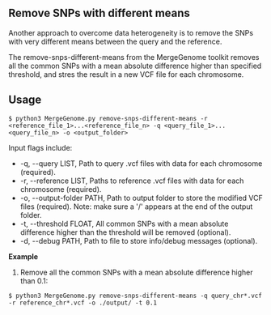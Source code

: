## Remove SNPs with different means

Another approach to overcome data heterogeneity is to remove the SNPs with very different means between the query and the reference.

The remove-snps-different-means from the MergeGenome toolkit removes all the common SNPs with a mean absolute difference higher than specified threshold, and stres the result in a new VCF file for each chromosome.

## Usage

```
$ python3 MergeGenome.py remove-snps-different-means -r <reference_file_1>...<reference_file_n> -q <query_file_1>...<query_file_n> -o <output_folder>
```

Input flags include:

* -q, --query LIST, Path to query .vcf files with data for each chromosome (required).
* -r, --reference LIST, Paths to reference .vcf files with data for each chromosome (required).
* -o, --output-folder PATH, Path to output folder to store the modified VCF files (required). Note: make sure a '/' appears at the end of the output folder.
* -t, --threshold FLOAT, All common SNPs with a mean absolute difference higher than the threshold will be removed (optional).
* -d, --debug PATH, Path to file to store info/debug messages (optional).

**Example**

1. Remove all the common SNPs with a mean absolute difference higher than 0.1:

```
$ python3 MergeGenome.py remove-snps-different-means -q query_chr*.vcf -r reference_chr*.vcf -o ./output/ -t 0.1
```